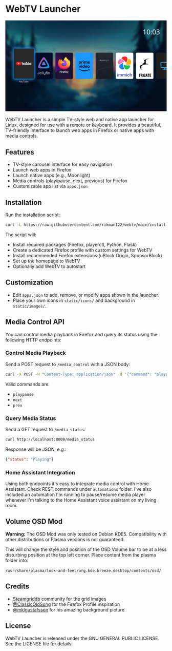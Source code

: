 
# WebTV Launcher

![WebTV Launcher Screenshot](screenshot.png)

WebTV Launcher is a simple TV-style web and native app launcher for Linux, designed for use with a remote or keyboard. It provides a beautiful, TV-friendly interface to launch web apps in Firefox or native apps with media controls.

## Features

- TV-style carousel interface for easy navigation
- Launch web apps in Firefox
- Launch native apps (e.g., Moonlight)
- Media controls (play/pause, next, previous) for Firefox
- Customizable app list via `apps.json`

## Installation

Run the installation script:

```bash
curl -L https://raw.githubusercontent.com/rikman122/webtv/main/install.sh | sh
```

The script will:
- Install required packages (Firefox, playerctl, Python, Flask)
- Create a dedicated Firefox profile with custom settings for WebTV
- Install recommended Firefox extensions (uBlock Origin, SponsorBlock)
- Set up the homepage to WebTV
- Optionally add WebTV to autostart

## Customization

- Edit `apps.json` to add, remove, or modify apps shown in the launcher.
- Place your own icons in `static/icons/` and background in `static/images/`.


## Media Control API

You can control media playback in Firefox and query its status using the following HTTP endpoints:

### Control Media Playback

Send a POST request to `/media_control` with a JSON body:

```bash
curl -X POST -H "Content-Type: application/json" -d '{"command": "playpause"}' http://localhost:8000/media_control
```

Valid commands are:
- `playpause`
- `next`
- `prev`

### Query Media Status

Send a GET request to `/media_status`:

```bash
curl http://localhost:8000/media_status
```

Response will be JSON, e.g.:

```json
{"status": "Playing"}
```
### Home Assistant Integration

Using both endpoints it's easy to integrate media control with Home Assistant. Check REST commands under `automations` folder. I've also included an automation I'm running to pause/resume media player whenever I'm talking to the Home Assistant voice assistant on my living room.

## Volume OSD Mod

**Warning:** The OSD Mod was only tested on Debian KDE5. Compatibility with other distributions or Plasma versions is not guaranteed.

This will change the style and position of the OSD Volume bar to be at a less disturbing position at the top left corner. Place content from the plasma folder into:


`/usr/share/plasma/look-and-feel/org.kde.breeze.desktop/contents/osd/`

## Credits

- [Steamgriddb](https://www.steamgriddb.com/) community for the grid images
- [@ClassicOldSong](https://gist.github.com/ClassicOldSong) for the Firefox Profile inspiration
- [@mklgustafsson](https://www.instagram.com/mklgustafsson) for his amazing background picture

## License

WebTV Launcher is released under the GNU GENERAL PUBLIC LICENSE. See the LICENSE file for details.

